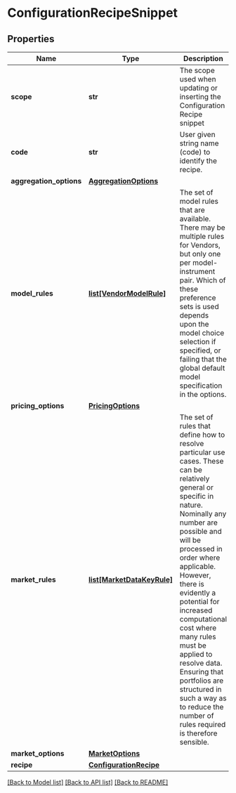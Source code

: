 # ConfigurationRecipeSnippet

## Properties
Name | Type | Description | Notes
------------ | ------------- | ------------- | -------------
**scope** | **str** | The scope used when updating or inserting the Configuration Recipe snippet | 
**code** | **str** | User given string name (code) to identify the recipe. | 
**aggregation_options** | [**AggregationOptions**](AggregationOptions.md) |  | [optional] 
**model_rules** | [**list[VendorModelRule]**](VendorModelRule.md) | The set of model rules that are available. There may be multiple rules for Vendors, but only one per model-instrument pair.  Which of these preference sets is used depends upon the model choice selection if specified, or failing that the global default model specification  in the options. | [optional] 
**pricing_options** | [**PricingOptions**](PricingOptions.md) |  | [optional] 
**market_rules** | [**list[MarketDataKeyRule]**](MarketDataKeyRule.md) | The set of rules that define how to resolve particular use cases. These can be relatively general or specific in nature.  Nominally any number are possible and will be processed in order where applicable. However, there is evidently a potential  for increased computational cost where many rules must be applied to resolve data. Ensuring that portfolios are structured in  such a way as to reduce the number of rules required is therefore sensible. | [optional] 
**market_options** | [**MarketOptions**](MarketOptions.md) |  | [optional] 
**recipe** | [**ConfigurationRecipe**](ConfigurationRecipe.md) |  | [optional] 

[[Back to Model list]](../README.md#documentation-for-models) [[Back to API list]](../README.md#documentation-for-api-endpoints) [[Back to README]](../README.md)


